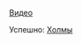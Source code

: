 [Видео](https://drive.google.com/drive/folders/1qhswamR6csTjEKSsXQXTGeW_ZVC2LK1t?usp=drive_link)

Успешно: [Холмы](https://drive.google.com/file/d/1qB0QsvC2H-sjAR0a78AhgG1GiB0TopDM/view?usp=sharing)
